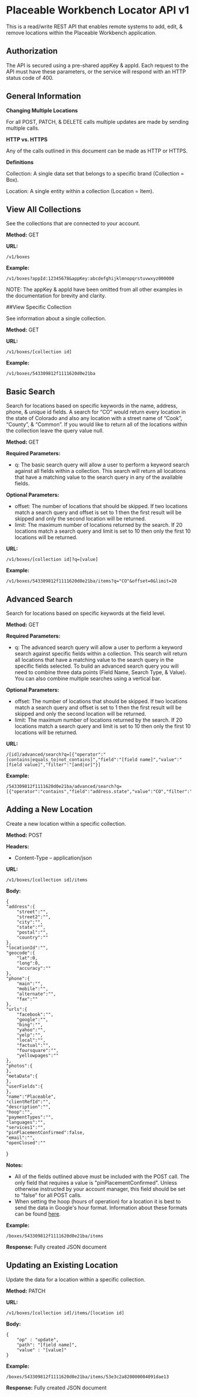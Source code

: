 # Placeable Workbench Locator API v1

This is a read/write REST API that enables remote systems to add, edit, & remove locations within the Placeable Workbench application.


## Authorization

The API is secured using a pre-shared appKey & appId. Each request to the API must have these parameters, or the service will respond with an HTTP status code of 400.


## General Information

<b>Changing Multiple Locations</b>

For all POST, PATCH, & DELETE calls multiple updates are made by sending multiple calls. 

<b>HTTP vs. HTTPS</b>

Any of the calls outlined in this document can be made as HTTP or HTTPS.

<b>Definitions</b>

Collection: A single data set that belongs to a specific brand (Collection = Box).

Location: A single entity within a collection (Location = Item).


## View All Collections

See the collections that are connected to your account.

<b>Method:</b> GET

<b>URL:</b>
	
	/v1/boxes

<b>Example:</b>

	/v1/boxes?appId:12345678&appKey:abcdefghijklmnopqrstuvwxyz000000

NOTE: The appKey & appId have been omitted from all other examples in the documentation for brevity and clarity.


##View Specific Collection

See information about a single collection.

<b>Method:</b> GET

<b>URL:</b>

	/v1/boxes/[collection id]

<b>Example:</b>

	/v1/boxes/543309812f1111620d0e21ba
	
## Basic Search

Search for locations based on specific keywords in the name, address, phone, & unique id fields. A search for “CO” would return every location in the state of Colorado and also any location with a street name of “Cook”, “County”, & “Common”. If you would like to return all of the locations within the collection leave the query value null.

<b>Method:</b> GET

<b>Required Parameters:</b>
<ul>
<li>q: The basic search query will allow a user to perform a keyword search against all fields within a collection. This search will return all locations that have a matching value to the search query in any of the available fields.</li>
</ul>
<b>Optional Parameters:</b>
<ul>
<li>offset: The number of locations that should be skipped. If two locations match a search query and offset is set to 1 then the first result will be skipped and only the second location will be returned.</li>
<li>limit: The maximum number of locations returned by the search. If 20 locations match a search query and limit is set to 10 then only the first 10 locations will be returned.</li>
</ul>
<b>URL:</b>

	/v1/boxes/[collection id]?q=[value]

<b>Example:</b>

	/v1/boxes/543309812f1111620d0e21ba/items?q="CO"&offset=0&limit=20


## Advanced Search

Search for locations based on specific keywords at the field level.

<b>Method:</b> GET

<b>Required Parameters:</b>
<ul>
<li>q: The advanced search query will allow a user to perform a keyword search against specific fields within a collection. This search will return all locations that have a matching value to the search query in the specific fields selected.  To build an advanced search query you will need to combine three data points (Field Name, Search Type, & Value). You can also combine multiple searches using a vertical bar.</li>
</ul>
<b>Optional Parameters:</b>
<ul>
<li>offset: The number of locations that should be skipped. If two locations match a search query and offset is set to 1 then the first result will be skipped and only the second location will be returned.</li>
<li>limit: The maximum number of locations returned by the search. If 20 locations match a search query and limit is set to 10 then only the first 10 locations will be returned.</li>
</ul>

<b>URL:</b>
  
    /[id]/advanced/search?q=[{"operator":"[contains|equals_to|not_contains]","field":"[field name]","value":"[field value]","filter":"[and|or]"}]

<b>Example:</b>

    /543309812f1111620d0e21ba/advanced/search?q=[{"operator":"contains","field":"address.state","value":"CO","filter":"and"}]&offset=0&limit=20


## Adding a New Location

Create a new location within a specific collection.

<b>Method:</b> POST

<b>Headers:</b>
<ul>
<li>Content-Type – application/json</li>
</ul>

<b>URL:</b>

	/v1/boxes/[collection id]/items
	
<b>Body:</b>

	{ 
	"address":{ 
		"street":"",
		"street2":"",
		"city":"",
		"state":"",
		"postal":"",
		"country":""
	},
	"locationId":"",
	"geocode":{ 
		"lat":0,
		"long":0,
		"accuracy":""
	},
	"phone":{ 
		"main":"",
		"mobile":"",
		"alternate":"",
		"fax":""
	},
	"urls":{ 
		"facebook":"",
		"google":"",
		"bing":"",
		"yahoo":"",
		"yelp":"",
		"local":"",
		"factual":"",
		"foursquare":"",
		"yellowpages":""
	},
	"photos":{ 
	},
	"metaData":{ 
	},
	"userFields":{ 
	},
	"name":"Placeable",
	"clientRefId":"",
	"description":"",
	"hoop":"",
	"paymentTypes":"",
	"languages":"",
	"services1":"",
	"pinPlacementConfirmed":false,
	"email":"",
	"openClosed":""
}

<b>Notes:</b>
<ul>
<li>All of the fields outlined above must be included with the POST call. The only field that requires a value is "pinPlacementConfirmed". Unless otherwise instructed by your account manager, this field should be set to "false" for all POST calls.</li>
<li>When setting the hoop (hours of operation) for a location it is best to send the data in Google's hour format. Information about these formats can be found <a href="https://support.google.com/business/answer/3370250?vid=1-635767449932514491-1285679727#hours" target="_blank">here</a>.</li>
</ul>

<b>Example:</b>

	/boxes/543309812f1111620d0e21ba/items

<b>Response:</b> Fully created JSON document

## Updating an Existing Location

Update the data for a location within a specific collection. 

<b>Method:</b> PATCH

<b>URL:</b>

	/v1/boxes/[collection id]/items/[location id]

<b>Body:</b>

	{ 
		"op" : "update",
		"path": "[field name]", 
		"value" : "[value]"
	}

<b>Example:</b>

	/boxes/543309812f1111620d0e21ba/items/53e3c2a820000004091dae13

<b>Response:</b> Fully created JSON document
